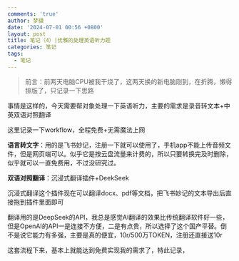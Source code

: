 ```yaml
---
comments: 'true'
author: 梦貘
date: '2024-07-01 00:56 +0800'
layout: post
title: 笔记（4）|优雅的处理英语听力题
categories: 笔记
tags:
  - 笔记
---
```

> 前言：前两天电脑CPU被我干烧了，这两天换的新电脑刚到，在折腾，懒得排版了，只记录一下思路

事情是这样的，今天需要帮对象处理一下英语听力，主要的需求是录音转文本+中英双语对照翻译

这里记录一下workflow，全程免费+无需魔法上网

**语言转文字**：用的是飞书妙记，注册一下就可以使用了，手机app不能上传音频文件，但是网页端可以。似乎它是按云盘流量来计费的，所以只要转换完及时删除，似乎就可以一直免费用，不过没研究过。

**双语对照翻译**：沉浸式翻译插件+DeekSeek

沉浸式翻译这个插件现在可以翻译docx、pdf等文档，把飞书妙记的文本导出后直接拖到插件里面即可

翻译用的是DeepSeek的API，我总是感觉AI翻译的效果比传统翻译软件好一些，但是OpenAI的API一是连接不方便，二是有点贵，所以选择了这个国产平替。倒不是说它能力有多强，主要是真的便宜，10r/500万TOKEN，注册还直接送10r

这套流程下来，基本上就能达到免费实现我的需求了，特此记录，
